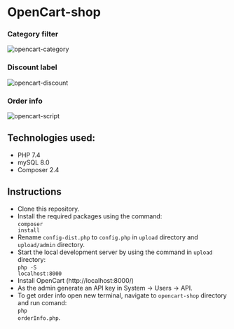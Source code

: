 # OpenCart-shop

### Category filter
![opencart-category](https://user-images.githubusercontent.com/112757458/220173305-094dd02f-8d55-493e-aeff-9289128f32a2.gif)
### Discount label
![opencart-discount](https://user-images.githubusercontent.com/112757458/220173316-e9db46f8-dc81-4333-952e-2788fb3c8763.gif)
### Order info
![opencart-script](https://user-images.githubusercontent.com/112757458/220173325-efff1107-1427-4170-a1af-1b29d696a1ea.gif)

## Technologies used:
* PHP 7.4
* mySQL 8.0
* Composer 2.4

## Instructions
* Clone this repository.
* Install the required packages using the command:<br><code>composer install</code>
* Rename <code>config-dist.php</code> to <code>config.php</code> in <code>upload</code> directory and <code>upload/admin</code> directory.
* Start the local development server by using the command in <code>upload</code> directory:<br><code>php -S localhost:8000</code>
* Install OpenCart (http://localhost:8000/)
* As the admin generate an API key in System -> Users -> API.
* To get order info open new terminal, navigate to <code>opencart-shop</code> directory and run comand:<br><code>php orderInfo.php</code>.